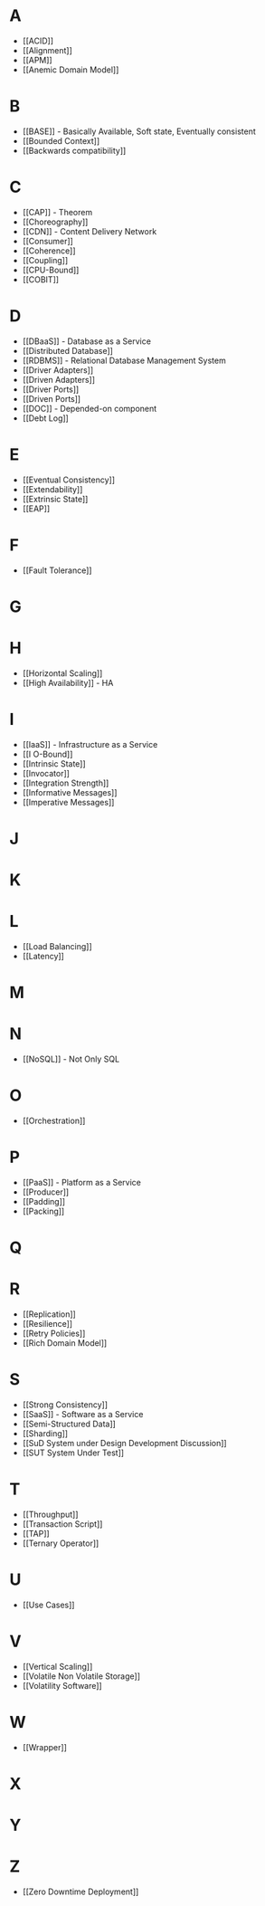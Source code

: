 # A
- [[ACID]]
- [[Alignment]]
- [[APM]]
- [[Anemic Domain Model]]

# B
- [[BASE]] - Basically Available, Soft state, Eventually consistent
- [[Bounded Context]]
- [[Backwards compatibility]]

# C
- [[CAP]] - Theorem
- [[Choreography]]
- [[CDN]] - Content Delivery Network
- [[Consumer]]
- [[Coherence]]
- [[Coupling]]
- [[CPU-Bound]]
- [[COBIT]]

# D
- [[DBaaS]] - Database as a Service
- [[Distributed Database]]
- [[RDBMS]] - Relational Database Management System
- [[Driver Adapters]]
- [[Driven Adapters]]
- [[Driver Ports]]
- [[Driven Ports]]
- [[DOC]] - Depended-on component
- [[Debt Log]]

# E
- [[Eventual Consistency]]
- [[Extendability]]
- [[Extrinsic State]]
- [[EAP]]

# F
- [[Fault Tolerance]]

# G

# H
- [[Horizontal Scaling]]
- [[High Availability]] - HA

# I 
- [[IaaS]] - Infrastructure as a Service
- [[I O-Bound]]
- [[Intrinsic State]]
- [[Invocator]]
- [[Integration Strength]]
- [[Informative Messages]]
- [[Imperative Messages]]

# J

# K

# L
- [[Load Balancing]]
- [[Latency]]

# M

# N
- [[NoSQL]] - Not Only SQL

# O
- [[Orchestration]]

# P
- [[PaaS]] - Platform as a Service
- [[Producer]]
- [[Padding]]
- [[Packing]]

# Q

# R
- [[Replication]]
- [[Resilience]]
- [[Retry Policies]]
- [[Rich Domain Model]]

# S
- [[Strong Consistency]]
- [[SaaS]] - Software as a Service
- [[Semi-Structured Data]]
- [[Sharding]]
- [[SuD System under Design  Development  Discussion]]
- [[SUT System Under Test]]

# T
- [[Throughput]]
- [[Transaction Script]]
- [[TAP]]
- [[Ternary Operator]]

# U 
- [[Use Cases]]

# V 
- [[Vertical Scaling]]
- [[Volatile Non Volatile Storage]]
- [[Volatility Software]]

# W
- [[Wrapper]]

# X

# Y

# Z
- [[Zero Downtime Deployment]]

